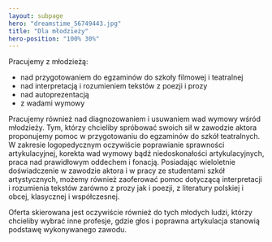 ```yaml
---
layout: subpage
hero: "dreamstime_56749443.jpg"
title: "Dla młodzieży"
hero-position: "100% 30%"
---
```


Pracujemy z młodzieżą:

- nad przygotowaniem do egzaminów do szkoły filmowej i teatralnej
- nad interpretacją i rozumieniem tekstów z poezji i prozy
- nad autoprezentacją
- z wadami wymowy

Pracujemy również nad diagnozowaniem i usuwaniem wad wymowy wśród młodzieży. 
Tym, którzy chcieliby spróbować swoich sił w zawodzie aktora proponujemy pomoc 
w przygotowaniu do egzaminów do szkół teatralnych. W zakresie logopedycznym 
oczywiście poprawianie sprawności artykulacyjnej, korekta wad wymowy bądź 
niedoskonałości artykulacyjnych, praca nad prawidłowym oddechem i fonacją. 
Posiadając wieloletnie doświadczenie w zawodzie aktora i w pracy ze studentami 
szkół artystycznych,  możemy również zaoferować pomoc dotyczącą interpretacji i 
rozumienia tekstów zarówno z prozy jak i  poezji, z literatury polskiej i obcej, 
klasycznej i współczesnej.

Oferta skierowana jest oczywiście również do tych młodych ludzi, 
którzy chcieliby wybrać inne profesje, gdzie głos i poprawna artykulacja 
stanowią podstawę wykonywanego zawodu.

